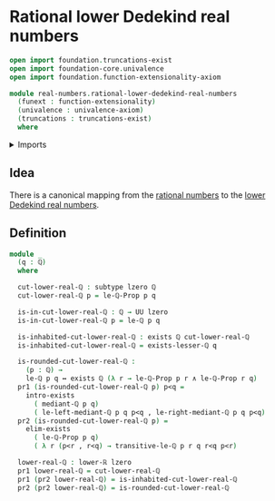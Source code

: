 # Rational lower Dedekind real numbers

```agda
open import foundation.truncations-exist
open import foundation-core.univalence
open import foundation.function-extensionality-axiom

module real-numbers.rational-lower-dedekind-real-numbers
  (funext : function-extensionality)
  (univalence : univalence-axiom)
  (truncations : truncations-exist)
  where
```

<details><summary>Imports</summary>

```agda
open import elementary-number-theory.rational-numbers funext univalence truncations
open import elementary-number-theory.strict-inequality-rational-numbers funext univalence truncations

open import foundation.conjunction funext univalence truncations
open import foundation.dependent-pair-types
open import foundation.existential-quantification funext univalence truncations
open import foundation.logical-equivalences funext
open import foundation.subtypes funext univalence truncations
open import foundation.universe-levels

open import real-numbers.lower-dedekind-real-numbers funext univalence truncations
```

</details>

## Idea

There is a canonical mapping from the
[rational numbers](elementary-number-theory.rational-numbers.md) to the
[lower Dedekind real numbers](real-numbers.lower-dedekind-real-numbers.md).

## Definition

```agda
module _
  (q : ℚ)
  where

  cut-lower-real-ℚ : subtype lzero ℚ
  cut-lower-real-ℚ p = le-ℚ-Prop p q

  is-in-cut-lower-real-ℚ : ℚ → UU lzero
  is-in-cut-lower-real-ℚ p = le-ℚ p q

  is-inhabited-cut-lower-real-ℚ : exists ℚ cut-lower-real-ℚ
  is-inhabited-cut-lower-real-ℚ = exists-lesser-ℚ q

  is-rounded-cut-lower-real-ℚ :
    (p : ℚ) →
    le-ℚ p q ↔ exists ℚ (λ r → le-ℚ-Prop p r ∧ le-ℚ-Prop r q)
  pr1 (is-rounded-cut-lower-real-ℚ p) p<q =
    intro-exists
      ( mediant-ℚ p q)
      ( le-left-mediant-ℚ p q p<q , le-right-mediant-ℚ p q p<q)
  pr2 (is-rounded-cut-lower-real-ℚ p) =
    elim-exists
      ( le-ℚ-Prop p q)
      ( λ r (p<r , r<q) → transitive-le-ℚ p r q r<q p<r)

  lower-real-ℚ : lower-ℝ lzero
  pr1 lower-real-ℚ = cut-lower-real-ℚ
  pr1 (pr2 lower-real-ℚ) = is-inhabited-cut-lower-real-ℚ
  pr2 (pr2 lower-real-ℚ) = is-rounded-cut-lower-real-ℚ
```
